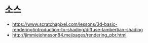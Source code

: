 # 소스
* https://www.scratchapixel.com/lessons/3d-basic-rendering/introduction-to-shading/diffuse-lambertian-shading
* http://jimmiejohnsson84.me/pages/rendering_pbr.html